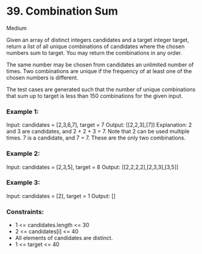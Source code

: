 # 39. Combination Sum

Medium

Given an array of distinct integers candidates and a target integer target, return a list of all unique combinations of candidates where the chosen numbers sum to target. You may return the combinations in any order.

The same number may be chosen from candidates an unlimited number of times. Two combinations are unique if the frequency of at least one of the chosen numbers is different.

The test cases are generated such that the number of unique combinations that sum up to target is less than 150 combinations for the given input.

### Example 1:

Input: candidates = [2,3,6,7], target = 7
Output: [[2,2,3],[7]]
Explanation:
2 and 3 are candidates, and 2 + 2 + 3 = 7. Note that 2 can be used multiple times.
7 is a candidate, and 7 = 7.
These are the only two combinations.

### Example 2:

Input: candidates = [2,3,5], target = 8
Output: [[2,2,2,2],[2,3,3],[3,5]]

### Example 3:

Input: candidates = [2], target = 1
Output: []

### Constraints:

- 1 <= candidates.length <= 30
- 2 <= candidates[i] <= 40
- All elements of candidates are distinct.
- 1 <= target <= 40
